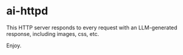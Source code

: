 # ai-httpd

This HTTP server responds to every request with an LLM-generated response, including images, css, etc.

Enjoy.
